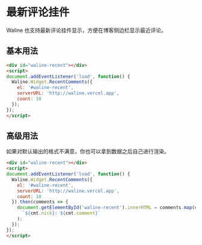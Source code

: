 # 最新评论挂件

Waline 也支持最新评论挂件显示，方便在博客侧边栏显示最近评论。

## 基本用法

```html
<div id="waline-recent"></div>
<script>
document.addEventListener('load', function() {
  Waline.Widget.RecentComments({
    el: '#waline-recent',
    serverURL: 'http://waline.vercel.app',
    count: 10
  });
});
</script>
```

## 高级用法

如果对默认输出的格式不满意，你也可以拿到数据之后自己进行渲染。

```html
<div id="waline-recent"></div>
<script>
document.addEventListener('load', function() {
  Waline.Widget.RecentComments({
    el: '#waline-recent',
    serverURL: 'http://waline.vercel.app',
    count: 10
  }).then(comments => {
    document.getElementById('waline-recent').innerHTML = comments.map(cmt => 
      `${cmt.nick}: ${cmt.comment}`
    );
  });
});
</script>
```